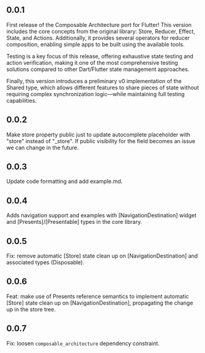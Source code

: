 ## 0.0.1

First release of the Composable Architecture port for Flutter! This version includes the core concepts from the original library: Store, Reducer, Effect, State, and Actions. Additionally, it provides several operators for reducer composition, enabling simple apps to be built using the available tools.

Testing is a key focus of this release, offering exhaustive state testing and action verification, making it one of the most comprehensive testing solutions compared to other Dart/Flutter state management approaches.

Finally, this version introduces a preliminary v0 implementation of the Shared type, which allows different features to share pieces of state without requiring complex synchronization logic—while maintaining full testing capabilities.

## 0.0.2

Make store property public just to update autocomplete placeholder with "store" instead of "_store". If public visibility for the field becomes an issue we can change in the future.

## 0.0.3

Update code formatting and add example.md.

## 0.0.4

Adds navigation support and examples with [NavigationDestination] widget and [Presents]/[Presentable] types in the core library.

## 0.0.5

Fix: remove automatic [Store] state clean up on [NavigationDestination] and associated types (Disposable).

## 0.0.6

Feat: make use of Presents reference semantics to implement automatic [Store] state clean up on [NavigationDestination], propagating the change up in the store tree.

## 0.0.7

Fix: loosen `composable_architecture` dependency constraint.